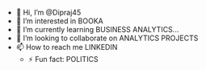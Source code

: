 - 👋 Hi, I’m @Dipraj45
- 👀 I’m interested in BOOKA
- 🌱 I’m currently learning BUSINESS ANALYTICS...
- 💞️ I’m looking to collaborate on ANALYTICS PROJECTS
- 📫 How to reach me LINKEDIN 
  - ⚡ Fun fact: POLITICS

<!---
Dipraj45/Dipraj45 is a ✨ special ✨ repository because its `README.md` (this file) appears on your GitHub profile.
You can click the Preview link to take a look at your changes.
--->
